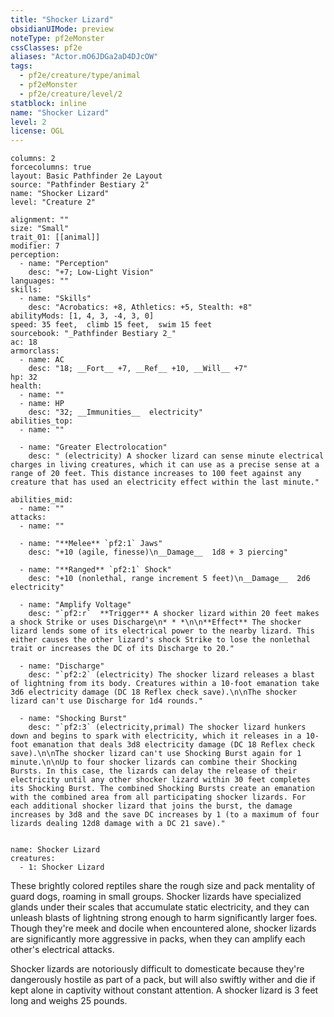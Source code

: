 ```yaml
---
title: "Shocker Lizard"
obsidianUIMode: preview
noteType: pf2eMonster
cssClasses: pf2e
aliases: "Actor.mO6JDGa2aD4DJcOW" 
tags:
  - pf2e/creature/type/animal
  - pf2eMonster
  - pf2e/creature/level/2
statblock: inline
name: "Shocker Lizard"
level: 2
license: OGL
---
```


```statblock
columns: 2
forcecolumns: true
layout: Basic Pathfinder 2e Layout
source: "Pathfinder Bestiary 2"
name: "Shocker Lizard"
level: "Creature 2"

alignment: ""
size: "Small"
trait_01: [[animal]]
modifier: 7
perception:
  - name: "Perception"
    desc: "+7; Low-Light Vision"
languages: ""
skills:
  - name: "Skills"
    desc: "Acrobatics: +8, Athletics: +5, Stealth: +8"
abilityMods: [1, 4, 3, -4, 3, 0]
speed: 35 feet,  climb 15 feet,  swim 15 feet
sourcebook: "_Pathfinder Bestiary 2_"
ac: 18
armorclass:
  - name: AC
    desc: "18; __Fort__ +7, __Ref__ +10, __Will__ +7"
hp: 32
health:
  - name: ""
  - name: HP
    desc: "32; __Immunities__  electricity"
abilities_top:
  - name: ""

  - name: "Greater Electrolocation"
    desc: " (electricity) A shocker lizard can sense minute electrical charges in living creatures, which it can use as a precise sense at a range of 20 feet. This distance increases to 100 feet against any creature that has used an electricity effect within the last minute."

abilities_mid:
  - name: ""
attacks:
  - name: ""

  - name: "**Melee** `pf2:1` Jaws"
    desc: "+10 (agile, finesse)\n__Damage__  1d8 + 3 piercing"

  - name: "**Ranged** `pf2:1` Shock"
    desc: "+10 (nonlethal, range increment 5 feet)\n__Damage__  2d6 electricity"

  - name: "Amplify Voltage"
    desc: "`pf2:r`  **Trigger** A shocker lizard within 20 feet makes a shock Strike or uses Discharge\n* * *\n\n**Effect** The shocker lizard lends some of its electrical power to the nearby lizard. This either causes the other lizard's shock Strike to lose the nonlethal trait or increases the DC of its Discharge to 20."

  - name: "Discharge"
    desc: "`pf2:2` (electricity) The shocker lizard releases a blast of lightning from its body. Creatures within a 10-foot emanation take 3d6 electricity damage (DC 18 Reflex check save).\n\nThe shocker lizard can't use Discharge for 1d4 rounds."

  - name: "Shocking Burst"
    desc: "`pf2:3` (electricity,primal) The shocker lizard hunkers down and begins to spark with electricity, which it releases in a 10-foot emanation that deals 3d8 electricity damage (DC 18 Reflex check save).\n\nThe shocker lizard can't use Shocking Burst again for 1 minute.\n\nUp to four shocker lizards can combine their Shocking Bursts. In this case, the lizards can delay the release of their electricity until any other shocker lizard within 30 feet completes its Shocking Burst. The combined Shocking Bursts create an emanation with the combined area from all participating shocker lizards. For each additional shocker lizard that joins the burst, the damage increases by 3d8 and the save DC increases by 1 (to a maximum of four lizards dealing 12d8 damage with a DC 21 save)."
 
```

```encounter-table
name: Shocker Lizard
creatures:
  - 1: Shocker Lizard
```



These brightly colored reptiles share the rough size and pack mentality of guard dogs, roaming in small groups. Shocker lizards have specialized glands under their scales that accumulate static electricity, and they can unleash blasts of lightning strong enough to harm significantly larger foes. Though they're meek and docile when encountered alone, shocker lizards are significantly more aggressive in packs, when they can amplify each other's electrical attacks.

Shocker lizards are notoriously difficult to domesticate because they're dangerously hostile as part of a pack, but will also swiftly wither and die if kept alone in captivity without constant attention. A shocker lizard is 3 feet long and weighs 25 pounds.
